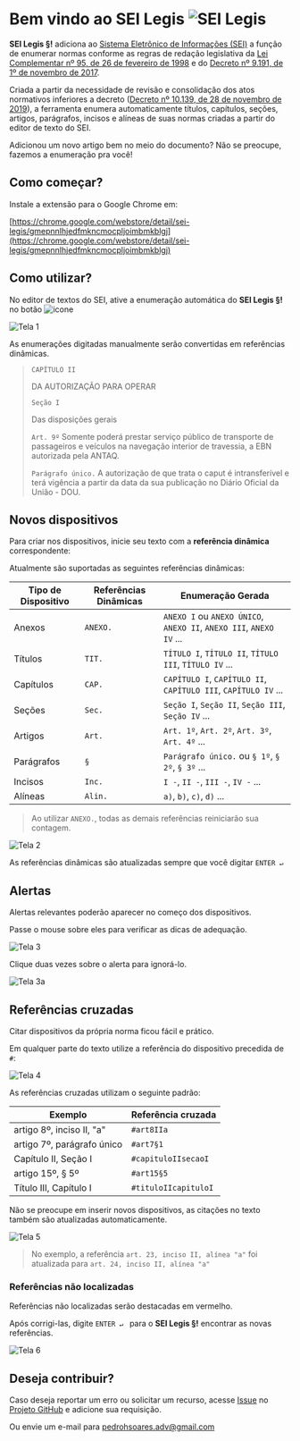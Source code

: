 # Bem vindo ao SEI Legis ![SEI Legis](/img/icon-32.png)

**SEI Legis §!** adiciona ao [Sistema Eletrônico de Informações (SEI)](https://softwarepublico.gov.br/social/sei) a função de enumerar normas conforme as regras de redação legislativa da [Lei Complementar nº 95, de 26 de fevereiro de 1998](http://www.planalto.gov.br/ccivil_03/leis/lcp/lcp95.htm) e do [Decreto nº 9.191, de 1º de novembro de 2017](http://www.planalto.gov.br/ccivil_03/_ato2015-2018/2017/decreto/D9191.htm).

Criada a partir da necessidade de revisão e consolidação dos atos normativos inferiores a decreto ([Decreto nº 10.139, de 28 de novembro de 2019](http://www.planalto.gov.br/ccivil_03/_ato2019-2022/2019/decreto/D10139.htm)), a ferramenta enumera automaticamente títulos, capítulos, seções, artigos, parágrafos, incisos e alíneas de suas normas criadas a partir do editor de texto do SEI.

Adicionou um novo artigo bem no meio do documento? Não se preocupe, fazemos a enumeração pra você!

## Como começar?

Instale a extensão para o Google Chrome em:

[https://chrome.google.com/webstore/detail/sei-legis/gmepnnlhjedfmkncmocpljoimbmkblgj](https://chrome.google.com/webstore/detail/sei-legis/gmepnnlhjedfmkncmocpljoimbmkblgj)

## Como utilizar?

No editor de textos do SEI, ative a enumeração automática do **SEI Legis §!** no botão ![icone](/img/icon-cke.png) 

![Tela 1](/img/tela-1.02.gif) 

As enumerações digitadas manualmente serão convertidas em referências dinâmicas.

> `CAPÍTULO II`
>
> DA AUTORIZAÇÃO PARA OPERAR
> 
> `Seção I`
>
> Das disposições gerais
> 
> `Art. 9º` Somente poderá prestar serviço público de transporte de passageiros e veículos na navegação interior de travessia, a EBN autorizada pela ANTAQ.
>
> `Parágrafo único.` A autorização de que trata o caput é intransferível e terá vigência a partir da data da sua publicação no Diário Oficial da União - DOU.

## Novos dispositivos

Para criar nos dispositivos, inicie seu texto com a **referência dinâmica** correspondente:

Atualmente são suportadas as seguintes referências dinâmicas:

| Tipo de Dispositivo  |  Referências Dinâmicas  |  Enumeração Gerada  |
| ------------------- | ------------------- | ------------------- |
|  Anexos |  `ANEXO.` |  `ANEXO I` ou `ANEXO ÚNICO`, `ANEXO II`, `ANEXO III`, `ANEXO IV` ... |
|  Títulos |  `TIT.` |  `TÍTULO I`, `TÍTULO II`, `TÍTULO III`, `TÍTULO IV` ... |
|  Capítulos |  `CAP.` |  `CAPÍTULO I`, `CAPÍTULO II`, `CAPÍTULO III`, `CAPÍTULO IV` ... |
|  Seções |  `Sec.` |  `Seção I`, `Seção II`, `Seção III`, `Seção IV` ... |
|  Artigos |  `Art.` |  `Art. 1º`, `Art. 2º`, `Art. 3º`, `Art. 4º` ... |
|  Parágrafos |  `§` |  `Parágrafo único.` ou `§ 1º`, `§ 2º`, `§ 3º` ... |
|  Incisos |  `Inc.` |  `I -`, `II -`, `III -`, `IV -` ... |
|  Alíneas |  `Alin.` |  `a)`, `b)`, `c)`, `d)` ... |

> Ao utilizar `ANEXO.`, todas as demais referências reiniciarão sua contagem.

![Tela 2](/img/tela-2.02.gif) 

As referências dinâmicas são atualizadas sempre que você digitar `ENTER ↵ `

## Alertas

Alertas relevantes poderão aparecer no começo dos dispositivos.

Passe o mouse sobre eles para verificar as dicas de adequação.

![Tela 3](/img/tela-3.03.gif) 

Clique duas vezes sobre o alerta para ignorá-lo.

![Tela 3a](/img/tela-3.03a.gif) 

## Referências cruzadas

Citar dispositivos da própria norma ficou fácil e prático.

Em qualquer parte do texto utilize a referência do dispositivo precedida de `#`:

![Tela 4](/img/tela-4.02.gif) 

As referências cruzadas utilizam o seguinte padrão:

| Exemplo  |  Referência cruzada  |
| ------------------- | ------------------- |
|  artigo 8º, inciso II, "a" |  `#art8IIa` |
|  artigo 7º, parágrafo único |  `#art7§1` |
|  Capítulo II, Seção I |  `#capituloIIsecaoI` |
|  artigo 15º, § 5º |  `#art15§5` |
|  Título III, Capítulo I |  `#tituloIIcapituloI` |

Não se preocupe em inserir novos dispositivos, as citações no texto também são atualizadas automaticamente.

![Tela 5](/img/tela-5.02.gif) 

> No exemplo, a referência `art. 23, inciso II, alínea "a"` foi atualizada para `art. 24, inciso II, alínea "a"`

### Referências não localizadas

Referências não localizadas serão destacadas em vermelho.

Após corrigi-las, digite `ENTER ↵ ` para o **SEI Legis §!** encontrar as novas referências. 

![Tela 6](/img/tela-6.02.gif) 

## Deseja contribuir?

Caso deseja reportar um erro ou solicitar um recurso, acesse [Issue](https://github.com/pedrohsoaresadv/sei-legis/issues) no [Projeto GitHub](https://github.com/pedrohsoaresadv/sei-legis/) e adicione sua requisição.

Ou envie um e-mail para [pedrohsoares.adv@gmail.com](mailto:pedrohsoares.adv@gmail.com)
